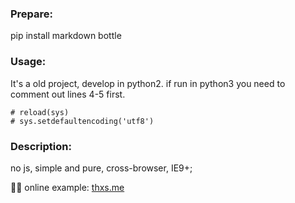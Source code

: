### Prepare:
  pip install markdown bottle

### Usage:
It's a old project, develop in python2.
if run in python3 you need to comment out lines 4-5 first.

    # reload(sys)
    # sys.setdefaultencoding('utf8')

### Description:
no js, simple and pure, cross-browser, IE9+;

💪🏿  online example: [thxs.me](http://thxs.me)
